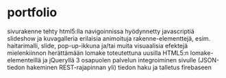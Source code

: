 # portfolio

sivurakenne tehty html5:lla
navigoinnissa hyödynnetty javascriptiä
slideshow ja kuvagalleria
erilaisia animoituja rakenne-elementtejä, esim. haitarimalli, slide, pop-up-ikkuna ja/tai muita visuaalisia efektejä mielenkiinnon herättämään
lomake toteutettuna uusilla HTML5:n lomake-elementeillä ja jQueryllä
3 osapuolen palvelun integroiminen sivulle (JSON-tiedon hakeminen REST-rajapinnan yli)
tiedon haku ja talletus firebaseen
